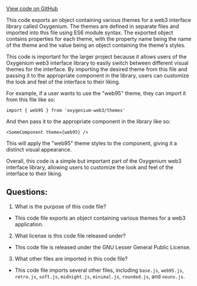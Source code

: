 [View code on GitHub](https://github.com/oxygenium/oxygenium-web3/packages/web3-react/src/styles/themes/index.ts)

This code exports an object containing various themes for a web3 interface library called Oxygenium. The themes are defined in separate files and imported into this file using ES6 module syntax. The exported object contains properties for each theme, with the property name being the name of the theme and the value being an object containing the theme's styles.

This code is important for the larger project because it allows users of the Oxygenium web3 interface library to easily switch between different visual themes for the interface. By importing the desired theme from this file and passing it to the appropriate component in the library, users can customize the look and feel of the interface to their liking.

For example, if a user wants to use the "web95" theme, they can import it from this file like so:

```
import { web95 } from 'oxygenium-web3/themes'
```

And then pass it to the appropriate component in the library like so:

```
<SomeComponent theme={web95} />
```

This will apply the "web95" theme styles to the component, giving it a distinct visual appearance.

Overall, this code is a simple but important part of the Oxygenium web3 interface library, allowing users to customize the look and feel of the interface to their liking.
## Questions: 
 1. What is the purpose of this code file?
- This code file exports an object containing various themes for a web3 application.

2. What license is this code file released under?
- This code file is released under the GNU Lesser General Public License.

3. What other files are imported in this code file?
- This code file imports several other files, including `base.js`, `web95.js`, `retro.js`, `soft.js`, `midnight.js`, `minimal.js`, `rounded.js`, and `nouns.js`.